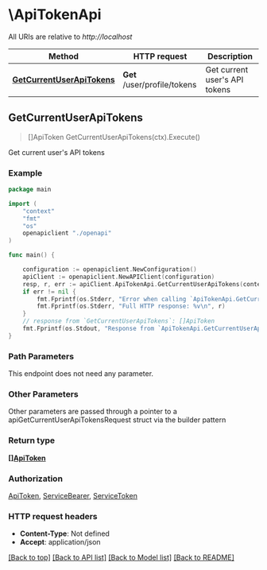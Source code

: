 # \ApiTokenApi

All URIs are relative to *http://localhost*

Method | HTTP request | Description
------------- | ------------- | -------------
[**GetCurrentUserApiTokens**](ApiTokenApi.md#GetCurrentUserApiTokens) | **Get** /user/profile/tokens | Get current user&#39;s API tokens



## GetCurrentUserApiTokens

> []ApiToken GetCurrentUserApiTokens(ctx).Execute()

Get current user's API tokens



### Example

```go
package main

import (
    "context"
    "fmt"
    "os"
    openapiclient "./openapi"
)

func main() {

    configuration := openapiclient.NewConfiguration()
    apiClient := openapiclient.NewAPIClient(configuration)
    resp, r, err := apiClient.ApiTokenApi.GetCurrentUserApiTokens(context.Background()).Execute()
    if err != nil {
        fmt.Fprintf(os.Stderr, "Error when calling `ApiTokenApi.GetCurrentUserApiTokens``: %v\n", err)
        fmt.Fprintf(os.Stderr, "Full HTTP response: %v\n", r)
    }
    // response from `GetCurrentUserApiTokens`: []ApiToken
    fmt.Fprintf(os.Stdout, "Response from `ApiTokenApi.GetCurrentUserApiTokens`: %v\n", resp)
}
```

### Path Parameters

This endpoint does not need any parameter.

### Other Parameters

Other parameters are passed through a pointer to a apiGetCurrentUserApiTokensRequest struct via the builder pattern


### Return type

[**[]ApiToken**](ApiToken.md)

### Authorization

[ApiToken](../README.md#ApiToken), [ServiceBearer](../README.md#ServiceBearer), [ServiceToken](../README.md#ServiceToken)

### HTTP request headers

- **Content-Type**: Not defined
- **Accept**: application/json

[[Back to top]](#) [[Back to API list]](../README.md#documentation-for-api-endpoints)
[[Back to Model list]](../README.md#documentation-for-models)
[[Back to README]](../README.md)

